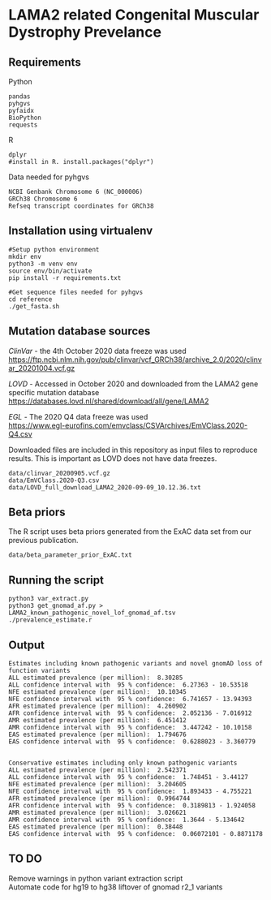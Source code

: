 # LAMA2 related Congenital Muscular Dystrophy Prevelance


## Requirements
Python
```
pandas
pyhgvs
pyfaidx
BioPython
requests
```
R
```
dplyr
#install in R. install.packages("dplyr")
```

Data needed for pyhgvs
```
NCBI Genbank Chromosome 6 (NC_000006) 
GRCh38 Chromosome 6
Refseq transcript coordinates for GRCh38
```

## Installation using virtualenv
```
#Setup python environment
mkdir env
python3 -m venv env
source env/bin/activate
pip install -r requirements.txt

#Get sequence files needed for pyhgvs
cd reference
./get_fasta.sh

```

## Mutation database sources
*ClinVar* - the 4th October 2020 data freeze was used  
https://ftp.ncbi.nlm.nih.gov/pub/clinvar/vcf_GRCh38/archive_2.0/2020/clinvar_20201004.vcf.gz
  
*LOVD* - Accessed in October 2020 and downloaded from the LAMA2 gene specific mutation database    
https://databases.lovd.nl/shared/download/all/gene/LAMA2
  
*EGL* - The 2020 Q4 data freeze was used  
https://www.egl-eurofins.com/emvclass/CSVArchives/EmVClass.2020-Q4.csv 

Downloaded files are included in this repository as input files to reproduce results. This is important as LOVD does not have data freezes.

```
data/clinvar_20200905.vcf.gz
data/EmVClass.2020-Q3.csv
data/LOVD_full_download_LAMA2_2020-09-09_10.12.36.txt
```

## Beta priors
The R script uses beta priors generated from the ExAC data set from our previous publication.
```
data/beta_parameter_prior_ExAC.txt
```

## Running the script
```
python3 var_extract.py
python3 get_gnomad_af.py > LAMA2_known_pathogenic_novel_lof_gnomad_af.tsv
./prevalence_estimate.r
```

## Output
```
Estimates including known pathogenic variants and novel gnomAD loss of function variants
ALL estimated prevalence (per million):  8.30285
ALL confidence interval with  95 % confidence:  6.27363 - 10.53518
NFE estimated prevalence (per million):  10.10345
NFE confidence interval with  95 % confidence:  6.741657 - 13.94393
AFR estimated prevalence (per million):  4.260902
AFR confidence interval with  95 % confidence:  2.052136 - 7.016912
AMR estimated prevalence (per million):  6.451412
AMR confidence interval with  95 % confidence:  3.447242 - 10.10158
EAS estimated prevalence (per million):  1.794676
EAS confidence interval with  95 % confidence:  0.6288023 - 3.360779


Conservative estimates including only known pathogenic variants
ALL estimated prevalence (per million):  2.542371
ALL confidence interval with  95 % confidence:  1.748451 - 3.44127
NFE estimated prevalence (per million):  3.204605
NFE confidence interval with  95 % confidence:  1.893433 - 4.755221
AFR estimated prevalence (per million):  0.9964744
AFR confidence interval with  95 % confidence:  0.3189813 - 1.924058
AMR estimated prevalence (per million):  3.026621
AMR confidence interval with  95 % confidence:  1.3644 - 5.134642
EAS estimated prevalence (per million):  0.38448
EAS confidence interval with  95 % confidence:  0.06072101 - 0.8871178
```

## TO DO
Remove warnings in python variant extraction script  
Automate code for hg19 to hg38 liftover of gnomad r2_1 variants

